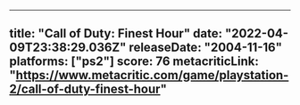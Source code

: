 
---
title: "Call of Duty: Finest Hour"
date: "2022-04-09T23:38:29.036Z"
releaseDate: "2004-11-16"
platforms: ["ps2"]
score: 76
metacriticLink: "https://www.metacritic.com/game/playstation-2/call-of-duty-finest-hour"
---
